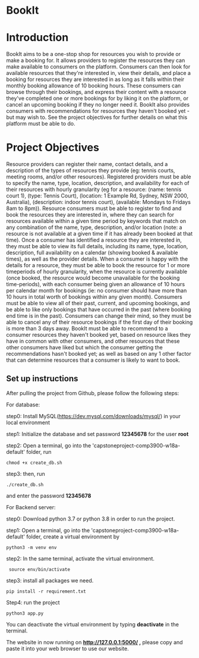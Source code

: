 # BookIt
# Introduction
BookIt aims to be a one-stop shop for resources you wish to provide or make a booking for.
It allows providers to register the resources they can make available to consumers on the
platform. Consumers can then look for available resources that they're interested in, view
their details, and place a booking for resources they are interested in as long as it falls within
their monthly booking allowance of 10 booking hours. These consumers can browse through
their bookings, and express their content with a resource they've completed one or more
bookings for by liking it on the platform, or cancel an upcoming booking if they no longer
need it. BookIt also provides consumers with recommendations for resources they haven't
booked yet - but may wish to. See the project objectives for further details on what this
platform must be able to do.
# Project Objectives
Resource providers can register their name, contact details, and a description of the types of
resources they provide (eg: tennis courts, meeting rooms, and/or other resources).
Registered providers must be able to specify the name, type, location, description, and
availability for each of their resources with hourly granularity (eg for a resource: (name:
tennis court 1), (type: Tennis Court), (location: 1 Example Rd, Sydney, NSW 2000, Australia),
(description: indoor tennis court), (available: Mondays to Fridays 8am to 8pm)). Resource
consumers must be able to register to find and book the resources they are interested in,
where they can search for resources available within a given time period by keywords that
match on any combination of the name, type, description, and/or location (note: a resource
is not available at a given time if it has already been booked at that time). Once a consumer
has identified a resource they are interested in, they must be able to view its full details,
including its name, type, location, description, full availability on a calendar (showing
booked & available times), as well as the provider details. When a consumer is happy with
the details for a resource, they must be able to book the resource for 1 or more timeperiods of hourly granularity, when the resource is currently available (once booked, the
resource would become unavailable for the booking time-periods), with each consumer
being given an allowance of 10 hours per calendar month for bookings (ie: no consumer
should have more than 10 hours in total worth of bookings within any given month).
Consumers must be able to view all of their past, current, and upcoming bookings, and be
able to like only bookings that have occurred in the past (where booking end time is in the
past). Consumers can change their mind, so they must be able to cancel any of their
resource bookings if the first day of their booking is more than 3 days away. BookIt must be
able to recommend to a consumer resources they haven't booked yet, based on resource
likes they have in common with other consumers, and other resources that these other
consumers have liked but which the consumer getting the recommendations hasn't booked
yet; as well as based on any 1 other factor that can determine resources that a consumer is
likely to want to book.


## Set up instructions

After pulling the project from Github, please follow the following steps:

For database:

step0: Install MySQL(https://dev.mysql.com/downloads/mysql/) in your local environment

step1: Initialize the database and set password **12345678** for the user **root**

step2: Open a terminal, go into the 'capstoneproject-comp3900-w18a-default' folder, run 

```
chmod +x create_db.sh
```

step3: then, run 

```
./create_db.sh
```

 and enter the password **12345678**

For Backend server:

step0: Download python 3.7 or python 3.8 in order to run the project.

step1: Open a terminal, go into the 'capstoneproject-comp3900-w18a-default' folder,  create a virtual environment by 

```
python3 -m venv env
```

step2: In the same terminal,  activate the virtual environment.

```
 source env/bin/activate
```

step3:  install all packages we need.

```
pip install -r requirement.txt
```

Step4: run the project

```
python3 app.py
```

You can deactivate the virtual environment by typing **deactivate** in the terminal.

 

The website in now running on **http://127.0.0.1:5000/ ,** please copy and paste it into your web browser to use our website.

